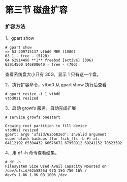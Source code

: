 # 第三节 磁盘扩容

### 扩容方法

1、gpart show
```
# gpart show
=> 63 209715137 vtbd0 MBR (100G)
63 1 - free - (512B)
64 62914496 **1** freebsd [active] (30G)
62914560 146800640 - free - (70G)
```
查看系统盘大小只有 30G，显示 1 只有这一个盘。

2、执行扩容命令，vtbd0 从 gpart show 执行后查看
```
# gpart resize -i 1 vtbd0
vtbd0s1 resized
```

3、启动 growfs 服务，自动完成扩展
```
# service growfs onestart

Growing root partition to fill device
vtbd0s1 resized
gpart: arg0 'ufsid/62b5826d': Invalid argument
super-block backups (for fsck_ffs -b #) at:
64112192 65394432 66676672 67958912 69241152 70523392
```
4、用 df -h 命令查看结果。
```
# df -h
Filesystem Size Used Avail Capacity Mounted on
/dev/ufsid/62b5826d 97G 15G 75G 16% /
devfs 1.0K 1.0K 0B 100% /dev
```
